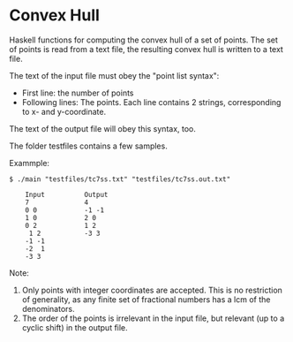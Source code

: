 # Convex Hull
Haskell functions for computing the convex hull of a set of points. 
The set of points is read from a text file, the resulting convex hull is
written to a text file.

The text of the input file must obey the "point list syntax":
* First line: the number of points
* Following lines: The points. Each line contains 2 strings, corresponding to x- and y-coordinate.

The text of the output file will obey this syntax, too.

The folder testfiles contains a few samples.

Exammple: 
```
$ ./main "testfiles/tc7ss.txt" "testfiles/tc7ss.out.txt"

    Input          Output
    7              4
    0 0            -1 -1
    1 0            2 0
    0 2            1 2
     1 2           -3 3
    -1 -1 
    -2  1
    -3 3
```

Note: 
1. Only points with integer coordinates are accepted. This is no restriction of generality, as any finite set of fractional numbers has a lcm of the denominators.
2. The order of the points is irrelevant in the input file, but relevant (up to a cyclic shift) in the output file.


